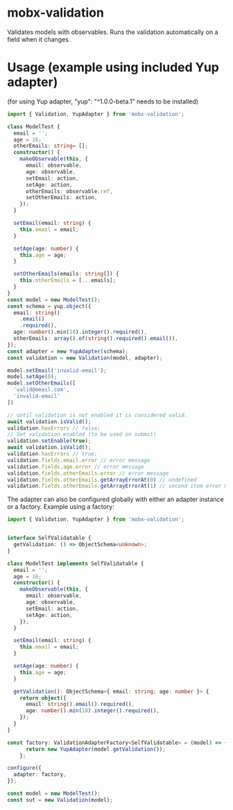 # mobx-validation

Validates models with observables. Runs the validation automatically on a field when it changes.

# Usage (example using included Yup adapter)
(for using Yup adapter, "yup": "^1.0.0-beta.1" needs to be installed)

```typescript
import { Validation, YupAdapter } from 'mobx-validation';
```

```typescript
class ModelTest {
  email = '';
  age = 16;
  otherEmails: string= [];
  constructor() {
    makeObservable(this, {
      email: observable,
      age: observable,
      setEmail: action,
      setAge: action,
      otherEmails: observable.ref,
      setOtherEmails: action,
    });
  }

  setEmail(email: string) {
    this.email = email;
  }

  setAge(age: number) {
    this.age = age;
  }

  setOtherEmails(emails: string[]) {
    this.otherEmails = [...emails];
  }
}
const model = new ModelTest();
const schema = yup.object({
  email: string()
    .email()
    .required(),
  age: number().min(18).integer().required(),
  otherEmails: array().of(string().required().email()),
});
const adapter = new YupAdapter(schema);
const validation = new Validation(model, adapter);

model.setEmail('invalid-email');
model.setAge(0);
model.setOtherEmails([
  'valid@email.com',
  'invalid-email'
])

// until validation is not enabled it is considered valid.
await validation.isValid();
validation.hasErrors // false;
// Set validation enabled (to be used on submit)
validation.setEnable(true);
await validation.isValid();
validation.hasErrors // true;
validation.fields.email.error // error message
validation.fields.age.error // error message
validation.fields.otherEmails.error // error message
validation.fields.otherEmails.getArrayErrorAt(0) // undefined
validation.fields.otherEmails.getArrayErrorAt(1) // second item error message
```
The adapter can also be configured globally with either an adapter instance or a factory.
Example using a factory:

```typescript
import { Validation, YupAdapter } from 'mobx-validation';
```

```typescript

interface SelfValidatable {
  getValidation: () => ObjectSchema<unknown>;
}

class ModelTest implements SelfValidatable {
  email = '';
  age = 16;
  constructor() {
    makeObservable(this, {
      email: observable,
      age: observable,
      setEmail: action,
      setAge: action,
    });
  }

  setEmail(email: string) {
    this.email = email;
  }

  setAge(age: number) {
    this.age = age;
  }

  getValidation(): ObjectSchema<{ email: string; age: number }> {
    return object({
      email: string().email().required(),
      age: number().min(18).integer().required(),
    });
  }
}

const factory: ValidationAdapterFactory<SelfValidatable> = (model) => {
      return new YupAdapter(model.getValidation());
    };

configure({
  adapter: factory,
});

const model = new ModelTest();
const sut = new Validation(model);
```